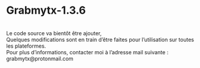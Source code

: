 # Grabmytx-1.3.6
<br>
Le code source va bientôt être ajouter, <br>
Quelques modifications sont en train d’être faites pour l’utilisation sur toutes les plateformes. <br>
Pour plus d’informations, contacter moi à l’adresse mail suivante : grabmytx@protonmail.com <br>
